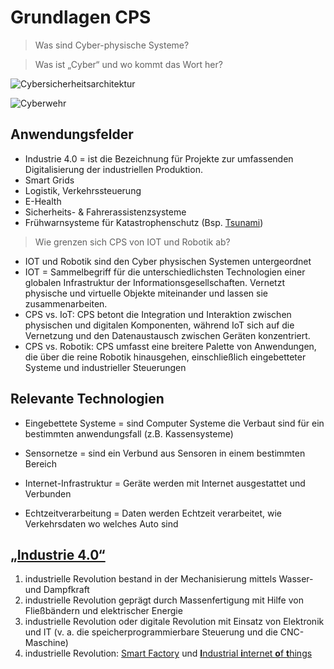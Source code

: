 # Grundlagen CPS

> Was sind Cyber-physische Systeme?

> Was ist „Cyber“ und wo kommt das Wort her?

![Cybersicherheitsarchitektur](https://cdn.netzpolitik.org/wp-upload/2020/06/SNV-Cybersicherheitsarchitektur-1536x864.jpg)

![Cyberwehr](https://www.korrupt.biz/wp-content/uploads/camp19-cyberwehr.jpg)

## Anwendungsfelder

* Industrie 4.0 = ist die Bezeichnung für Projekte zur umfassenden Digitalisierung der industriellen Produktion.
* Smart Grids
* Logistik, Verkehrssteuerung
* E-Health
* Sicherheits- & Fahrerassistenzsysteme
* Frühwarnsysteme für Katastrophenschutz (Bsp. [Tsunami](https://de.wikipedia.org/wiki/German_Indonesian_Tsunami_Early_Warning_System))

> Wie grenzen sich CPS von IOT und Robotik ab?

* IOT und Robotik sind den Cyber physischen Systemen untergeordnet
* IOT = Sammelbegriff für die unterschiedlichsten Technologien einer globalen Infrastruktur der Informationsgesellschaften. Vernetzt physische und virtuelle Objekte miteinander und lassen sie zusammenarbeiten.
* CPS vs. IoT: CPS betont die Integration und Interaktion zwischen physischen und digitalen Komponenten, während IoT sich auf die Vernetzung und den Datenaustausch zwischen Geräten konzentriert.
* CPS vs. Robotik: CPS umfasst eine breitere Palette von Anwendungen, die über die reine Robotik hinausgehen, einschließlich eingebetteter Systeme und industrieller Steuerungen

## Relevante Technologien

* Eingebettete Systeme = sind Computer Systeme die Verbaut sind für ein bestimmten anwendungsfall (z.B. Kassensysteme)

* Sensornetze = sind ein Verbund aus Sensoren in einem bestimmten Bereich

* Internet-Infrastruktur = Geräte werden mit Internet ausgestattet und Verbunden

* Echtzeitverarbeitung = Daten werden Echtzeit verarbeitet, wie Verkehrsdaten wo welches Auto sind

## [„Industrie 4.0“](https://de.wikipedia.org/wiki/Industrie_4.0)
1. industrielle Revolution bestand in der Mechanisierung mittels Wasser- und Dampfkraft
2. industrielle Revolution geprägt durch Massenfertigung mit Hilfe von Fließbändern und elektrischer Energie
3. industrielle Revolution oder digitale Revolution mit Einsatz von Elektronik und IT (v. a. die speicherprogrammierbare Steuerung und die CNC-Maschine)
4. industrielle Revolution: [Smart Factory](https://de.wikipedia.org/wiki/Smart_Factory) und [**I**ndustrial **i**nternet **o**f **t**hings](https://en.wikipedia.org/wiki/Industrial_internet_of_things)


